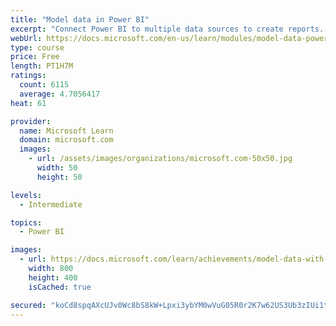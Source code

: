 ```yaml
---
title: "Model data in Power BI"
excerpt: "Connect Power BI to multiple data sources to create reports. Define the relationship between your data sources."
webUrl: https://docs.microsoft.com/en-us/learn/modules/model-data-power-bi/
type: course
price: Free
length: PT1H7M
ratings:
  count: 6115
  average: 4.7056417
heat: 61

provider:
  name: Microsoft Learn
  domain: microsoft.com
  images:
    - url: /assets/images/organizations/microsoft.com-50x50.jpg
      width: 50
      height: 50

levels:
  - Intermediate

topics:
  - Power BI

images:
  - url: https://docs.microsoft.com/learn/achievements/model-data-with-power-bi-desktop-social.png
    width: 800
    height: 400
    isCached: true

secured: "koCd8spqAXcUJv0Wc8bS8kW+Lpxi3ybYM0wVuG05R0r2K7w62US3Ub3zIUi1tnyKNK83FpvWRBiMEvFrHPqGaaHnYbNQuTOncTXIMuqEof6U24ZxR/3TRybjxNrmR/g/hQZ8dz9Ay7GW9fXafdfAVviLlcAcLzZmxb0gLmqWq4a/j4SKByrMvHzHVNwj6tgxa9Vw57XkbMD/nSUUagFwfq164oGrcGga2rllZ/vb/cTPWhzeU+v5r7XyIjzufw2UV8DPrZxMMvSRaapBCYDF+VpTFMTBu6hUgY+gq5teKzmVdhoxmVfupvVHRzzPdJGtStQAqdWxUVnVL2V/c/dr8B0nZsE5wVrMcODpKqW9m8rBHflZmWouJ1Ab2A09eJEwuvDHlIDtKcWe93iKy/0K8e7T64uolcLaHjqH70Mvbls=;/zmYWqCFKvcgT2jwGQdqDw=="
---
```


